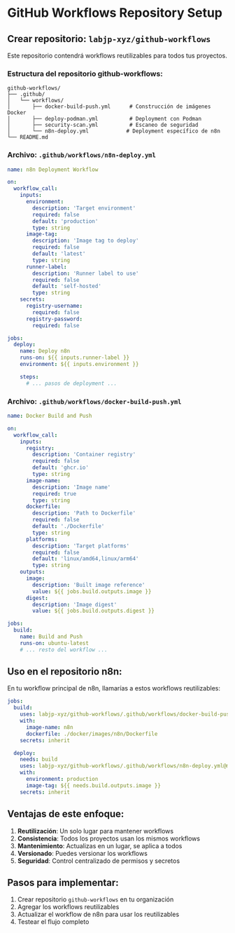 # GitHub Workflows Repository Setup

## Crear repositorio: `labjp-xyz/github-workflows`

Este repositorio contendrá workflows reutilizables para todos tus proyectos.

### Estructura del repositorio github-workflows:

```
github-workflows/
├── .github/
│   └── workflows/
│       ├── docker-build-push.yml      # Construcción de imágenes Docker
│       ├── deploy-podman.yml          # Deployment con Podman
│       ├── security-scan.yml          # Escaneo de seguridad
│       └── n8n-deploy.yml            # Deployment específico de n8n
└── README.md
```

### Archivo: `.github/workflows/n8n-deploy.yml`

```yaml
name: n8n Deployment Workflow

on:
  workflow_call:
    inputs:
      environment:
        description: 'Target environment'
        required: false
        default: 'production'
        type: string
      image-tag:
        description: 'Image tag to deploy'
        required: false
        default: 'latest'
        type: string
      runner-label:
        description: 'Runner label to use'
        required: false
        default: 'self-hosted'
        type: string
    secrets:
      registry-username:
        required: false
      registry-password:
        required: false

jobs:
  deploy:
    name: Deploy n8n
    runs-on: ${{ inputs.runner-label }}
    environment: ${{ inputs.environment }}

    steps:
      # ... pasos de deployment ...
```

### Archivo: `.github/workflows/docker-build-push.yml`

```yaml
name: Docker Build and Push

on:
  workflow_call:
    inputs:
      registry:
        description: 'Container registry'
        required: false
        default: 'ghcr.io'
        type: string
      image-name:
        description: 'Image name'
        required: true
        type: string
      dockerfile:
        description: 'Path to Dockerfile'
        required: false
        default: './Dockerfile'
        type: string
      platforms:
        description: 'Target platforms'
        required: false
        default: 'linux/amd64,linux/arm64'
        type: string
    outputs:
      image:
        description: 'Built image reference'
        value: ${{ jobs.build.outputs.image }}
      digest:
        description: 'Image digest'
        value: ${{ jobs.build.outputs.digest }}

jobs:
  build:
    name: Build and Push
    runs-on: ubuntu-latest
    # ... resto del workflow ...
```

## Uso en el repositorio n8n:

En tu workflow principal de n8n, llamarías a estos workflows reutilizables:

```yaml
jobs:
  build:
    uses: labjp-xyz/github-workflows/.github/workflows/docker-build-push.yml@main
    with:
      image-name: n8n
      dockerfile: ./docker/images/n8n/Dockerfile
    secrets: inherit

  deploy:
    needs: build
    uses: labjp-xyz/github-workflows/.github/workflows/n8n-deploy.yml@main
    with:
      environment: production
      image-tag: ${{ needs.build.outputs.image }}
    secrets: inherit
```

## Ventajas de este enfoque:

1. **Reutilización**: Un solo lugar para mantener workflows
2. **Consistencia**: Todos los proyectos usan los mismos workflows
3. **Mantenimiento**: Actualizas en un lugar, se aplica a todos
4. **Versionado**: Puedes versionar los workflows
5. **Seguridad**: Control centralizado de permisos y secretos

## Pasos para implementar:

1. Crear repositorio `github-workflows` en tu organización
2. Agregar los workflows reutilizables
3. Actualizar el workflow de n8n para usar los reutilizables
4. Testear el flujo completo